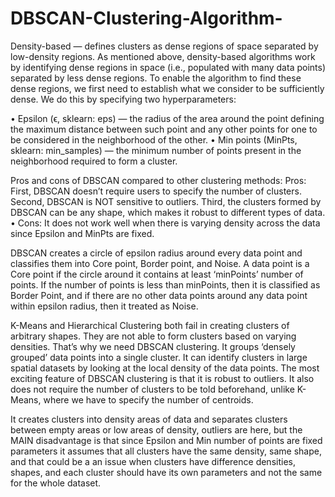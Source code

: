 # DBSCAN-Clustering-Algorithm-
Density-based — defines clusters as dense regions of space separated by low-density regions. 
As mentioned above, density-based algorithms work by identifying dense regions in space (i.e., populated with many data points) separated by less dense regions. To enable the algorithm to find these dense regions, we first need to establish what we consider to be sufficiently dense. We do this by specifying two hyperparameters:

•	Epsilon (ϵ, sklearn: eps) — the radius of the area around the point defining the maximum distance between such point and any other points for one to be considered in the neighborhood of the other.
•	Min points (MinPts, sklearn: min_samples) — the minimum number of points present in the neighborhood required to form a cluster.

Pros and cons of DBSCAN compared to other clustering methods:
Pros: 
First, DBSCAN doesn’t require users to specify the number of clusters.
Second, DBSCAN is NOT sensitive to outliers.
Third, the clusters formed by DBSCAN can be any shape, which makes it robust to different types of data.
•	Cons: It does not work well when there is varying density across the data since Epsilon and MinPts are fixed.

DBSCAN creates a circle of epsilon radius around every data point and classifies them into Core point, Border point, and Noise. A data point is a Core point if the circle around it contains at least ‘minPoints’ number of points. If the number of points is less than minPoints, then it is classified as Border Point, and if there are no other data points around any data point within epsilon radius, then it treated as Noise.

K-Means and Hierarchical Clustering both fail in creating clusters of arbitrary shapes. They are not able to form clusters based on varying densities. That’s why we need DBSCAN clustering. 
It groups ‘densely grouped’ data points into a single cluster. It can identify clusters in large spatial datasets by looking at the local density of the data points. The most exciting feature of DBSCAN clustering is that it is robust to outliers. It also does not require the number of clusters to be told beforehand, unlike K-Means, where we have to specify the number of centroids.

It creates clusters into density areas of data and separates clusters between empty areas or low areas of density, outliers are here, but the MAIN disadvantage is that since Epsilon and Min number of points are fixed parameters it assumes that all clusters have the same density, same shape, and that could be a an issue when clusters have difference densities, shapes, and each cluster should have its own parameters and not the same for the whole dataset. 
